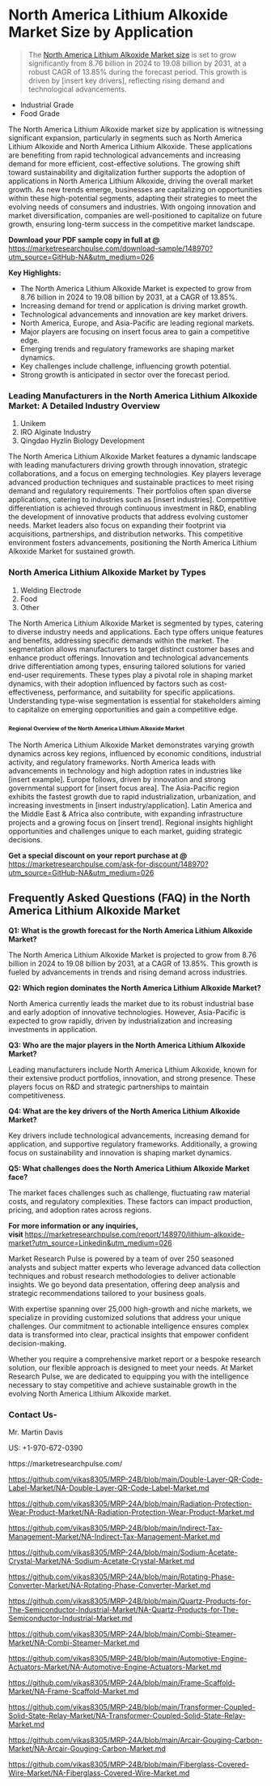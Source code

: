 <h1>North America Lithium Alkoxide Market&nbsp;Size by Application</h1><blockquote><p>The <a href="https://marketresearchpulse.com/download-sample/148970?utm_source=GitHub-NA&amp;utm_medium=026">North America Lithium Alkoxide Market size</a> is set to grow significantly from 8.76 billion in 2024 to 19.08 billion by 2031, at a robust CAGR of 13.85% during the forecast period. This growth is driven by [insert key drivers], reflecting rising demand and technological advancements.</p></blockquote><ul><li>Industrial Grade <li> Food Grade</li></ul><p>The North America Lithium Alkoxide market size by application is witnessing significant expansion, particularly in segments such as North America Lithium Alkoxide and North America Lithium Alkoxide. These applications are benefiting from rapid technological advancements and increasing demand for more efficient, cost-effective solutions. The growing shift toward sustainability and digitalization further supports the adoption of applications in North America Lithium Alkoxide, driving the overall market growth. As new trends emerge, businesses are capitalizing on opportunities within these high-potential segments, adapting their strategies to meet the evolving needs of consumers and industries. With ongoing innovation and market diversification, companies are well-positioned to capitalize on future growth, ensuring long-term success in the competitive market landscape.</p><p><strong>Download your PDF sample copy in full at @ </strong><a href="https://marketresearchpulse.com/download-sample/148970?utm_source=GitHub-NA&amp;utm_medium=026">https://marketresearchpulse.com/download-sample/148970?utm_source=GitHub-NA&amp;utm_medium=026</a></p><p><strong>Key Highlights: </strong></p><ul><li>The North America Lithium Alkoxide Market is expected to grow from 8.76 billion in 2024 to 19.08 billion by 2031, at a CAGR of 13.85%.</li><li>Increasing demand for trend or application is driving market growth.</li><li>Technological advancements and innovation are key market drivers.</li><li>North America, Europe, and Asia-Pacific are leading regional markets.</li><li>Major players are focusing on insert focus area to gain a competitive edge.</li><li>Emerging trends and regulatory frameworks are shaping market dynamics.</li><li>Key challenges include challenge, influencing growth potential.</li><li>Strong growth is anticipated in sector over the forecast period.</li></ul><h3>Leading Manufacturers in the North America Lithium Alkoxide Market: A Detailed Industry Overview</h3><ol><li>Unikem</li><li>IRO Alginate Industry</li><li>Qingdao Hyzlin Biology Development</li></ol><div class="flex max-w-full flex-col flex-grow"><div class="min-h-8 text-message flex w-full flex-col items-end gap-2 whitespace-normal break-words [.text-message+&amp;]:mt-5" dir="auto" data-message-author-role="assistant" data-message-id="fd8432e4-4910-450d-b182-61b7bfb0a01f" data-message-model-slug="gpt-4o"><div class="flex w-full flex-col gap-1 empty:hidden first:pt-[3px]"><div class="markdown prose w-full break-words dark:prose-invert light"><p>The North America Lithium Alkoxide Market features a dynamic landscape with leading manufacturers driving growth through innovation, strategic collaborations, and a focus on emerging technologies. Key players leverage advanced production techniques and sustainable practices to meet rising demand and regulatory requirements. Their portfolios often span diverse applications, catering to industries such as [insert industries]. Competitive differentiation is achieved through continuous investment in R&amp;D, enabling the development of innovative products that address evolving customer needs. Market leaders also focus on expanding their footprint via acquisitions, partnerships, and distribution networks. This competitive environment fosters advancements, positioning the North America Lithium Alkoxide Market for sustained growth.</p></div></div></div></div><h3>North America Lithium Alkoxide Market by Types</h3><ol><li>Welding Electrode <li> Food <li> Other</li></ol><div class="flex max-w-full flex-col flex-grow"><div class="min-h-8 text-message flex w-full flex-col items-end gap-2 whitespace-normal break-words [.text-message+&amp;]:mt-5" dir="auto" data-message-author-role="assistant" data-message-id="084470be-0bb7-4664-bddf-5156b4f41249" data-message-model-slug="gpt-4o-mini"><div class="flex w-full flex-col gap-1 empty:hidden first:pt-[3px]"><div class="markdown prose w-full break-words dark:prose-invert light"><p>The North America Lithium Alkoxide Market is segmented by types, catering to diverse industry needs and applications. Each type offers unique features and benefits, addressing specific demands within the market. The segmentation allows manufacturers to target distinct customer bases and enhance product offerings. Innovation and technological advancements drive differentiation among types, ensuring tailored solutions for varied end-user requirements. These types play a pivotal role in shaping market dynamics, with their adoption influenced by factors such as cost-effectiveness, performance, and suitability for specific applications. Understanding type-wise segmentation is essential for stakeholders aiming to capitalize on emerging opportunities and gain a competitive edge.</p></div></div></div></div><h3><span style="font-size: 11px;">Regional Overview of the North America Lithium Alkoxide Market</span></h3><div class="flex max-w-full flex-col flex-grow"><div class="min-h-8 text-message flex w-full flex-col items-end gap-2 whitespace-normal break-words [.text-message+&amp;]:mt-5" dir="auto" data-message-author-role="assistant" data-message-id="e9038762-ce64-4e30-91c9-9bd413514231" data-message-model-slug="gpt-4o-mini"><div class="flex w-full flex-col gap-1 empty:hidden first:pt-[3px]"><div class="markdown prose w-full break-words dark:prose-invert light"><p>The North America Lithium Alkoxide Market demonstrates varying growth dynamics across key regions, influenced by economic conditions, industrial activity, and regulatory frameworks. North America leads with advancements in technology and high adoption rates in industries like [insert example]. Europe follows, driven by innovation and strong governmental support for [insert focus area]. The Asia-Pacific region exhibits the fastest growth due to rapid industrialization, urbanization, and increasing investments in [insert industry/application]. Latin America and the Middle East &amp; Africa also contribute, with expanding infrastructure projects and a growing focus on [insert trend]. Regional insights highlight opportunities and challenges unique to each market, guiding strategic decisions.</p></div></div></div></div><p><strong>Get a special discount on your report purchase at @ </strong><a href="https://marketresearchpulse.com/ask-for-discount/148970?utm_source=GitHub-NA&amp;utm_medium=026">https://marketresearchpulse.com/ask-for-discount/148970?utm_source=GitHub-NA&amp;utm_medium=026</a></p><h2>Frequently Asked Questions (FAQ) in the North America Lithium Alkoxide Market</h2><p><strong>Q1: What is the growth forecast for the North America Lithium Alkoxide Market?</strong></p><p>The North America Lithium Alkoxide Market is projected to grow from 8.76 billion in 2024 to 19.08 billion by 2031, at a CAGR of 13.85%. This growth is fueled by advancements in trends and rising demand across industries.</p><p><strong>Q2: Which region dominates the North America Lithium Alkoxide Market?</strong></p><p>North America currently leads the market due to its robust industrial base and early adoption of innovative technologies. However, Asia-Pacific is expected to grow rapidly, driven by industrialization and increasing investments in application.</p><p><strong>Q3: Who are the major players in the North America Lithium Alkoxide Market?</strong></p><p>Leading manufacturers include North America Lithium Alkoxide, known for their extensive product portfolios, innovation, and strong presence. These players focus on R&amp;D and strategic partnerships to maintain competitiveness.</p><p><strong>Q4: What are the key drivers of the North America Lithium Alkoxide Market?</strong></p><p>Key drivers include technological advancements, increasing demand for application, and supportive regulatory frameworks. Additionally, a growing focus on sustainability and innovation is shaping market dynamics.</p><p><strong>Q5: What challenges does the North America Lithium Alkoxide Market face?</strong></p><p>The market faces challenges such as challenge, fluctuating raw material costs, and regulatory complexities. These factors can impact production, pricing, and adoption rates across regions.</p><p><strong>For more information or any inquiries, visit&nbsp;</strong><a href="https://marketresearchpulse.com/report/148970/lithium-alkoxide-market?utm_source=Linkedin&utm_medium=026">https://marketresearchpulse.com/report/148970/lithium-alkoxide-market?utm_source=Linkedin&utm_medium=026</a></p><p>Market Research Pulse is powered by a team of over 250 seasoned analysts and subject matter experts who leverage advanced data collection techniques and robust research methodologies to deliver actionable insights. We go beyond data presentation, offering deep analysis and strategic recommendations tailored to your business goals.</p><p>With expertise spanning over 25,000 high-growth and niche markets, we specialize in providing customized solutions that address your unique challenges. Our commitment to actionable intelligence ensures complex data is transformed into clear, practical insights that empower confident decision-making.</p><p>Whether you require a comprehensive market report or a bespoke research solution, our flexible approach is designed to meet your needs. At Market Research Pulse, we are dedicated to equipping you with the intelligence necessary to stay competitive and achieve sustainable growth in the evolving North America Lithium Alkoxide market.</p><h3><strong>Contact Us-</strong></h3><p>Mr. Martin Davis</p><p>US: +1-970-672-0390</p><p>https://marketresearchpulse.com/</p><p><a href="https://github.com/vikas8305/MRP-24B/blob/main/Double-Layer-QR-Code-Label-Market/NA-Double-Layer-QR-Code-Label-Market.md">https://github.com/vikas8305/MRP-24B/blob/main/Double-Layer-QR-Code-Label-Market/NA-Double-Layer-QR-Code-Label-Market.md</a></p><p><a href="https://github.com/vikas8305/MRP-24A/blob/main/Radiation-Protection-Wear-Product-Market/NA-Radiation-Protection-Wear-Product-Market.md">https://github.com/vikas8305/MRP-24A/blob/main/Radiation-Protection-Wear-Product-Market/NA-Radiation-Protection-Wear-Product-Market.md</a></p><p><a href="https://github.com/vikas8305/MRP-24B/blob/main/Indirect-Tax-Management-Market/NA-Indirect-Tax-Management-Market.md">https://github.com/vikas8305/MRP-24B/blob/main/Indirect-Tax-Management-Market/NA-Indirect-Tax-Management-Market.md</a></p><p><a href="https://github.com/vikas8305/MRP-24A/blob/main/Sodium-Acetate-Crystal-Market/NA-Sodium-Acetate-Crystal-Market.md">https://github.com/vikas8305/MRP-24A/blob/main/Sodium-Acetate-Crystal-Market/NA-Sodium-Acetate-Crystal-Market.md</a></p><p><a href="https://github.com/vikas8305/MRP-24A/blob/main/Rotating-Phase-Converter-Market/NA-Rotating-Phase-Converter-Market.md">https://github.com/vikas8305/MRP-24A/blob/main/Rotating-Phase-Converter-Market/NA-Rotating-Phase-Converter-Market.md</a></p><p><a href="https://github.com/vikas8305/MRP-24B/blob/main/Quartz-Products-for-The-Semiconductor-Industrial-Market/NA-Quartz-Products-for-The-Semiconductor-Industrial-Market.md">https://github.com/vikas8305/MRP-24B/blob/main/Quartz-Products-for-The-Semiconductor-Industrial-Market/NA-Quartz-Products-for-The-Semiconductor-Industrial-Market.md</a></p><p><a href="https://github.com/vikas8305/MRP-24A/blob/main/Combi-Steamer-Market/NA-Combi-Steamer-Market.md">https://github.com/vikas8305/MRP-24A/blob/main/Combi-Steamer-Market/NA-Combi-Steamer-Market.md</a></p><p><a href="https://github.com/vikas8305/MRP-24B/blob/main/Automotive-Engine-Actuators-Market/NA-Automotive-Engine-Actuators-Market.md">https://github.com/vikas8305/MRP-24B/blob/main/Automotive-Engine-Actuators-Market/NA-Automotive-Engine-Actuators-Market.md</a></p><p><a href="https://github.com/vikas8305/MRP-24A/blob/main/Frame-Scaffold-Market/NA-Frame-Scaffold-Market.md">https://github.com/vikas8305/MRP-24A/blob/main/Frame-Scaffold-Market/NA-Frame-Scaffold-Market.md</a></p><p><a href="https://github.com/vikas8305/MRP-24B/blob/main/Transformer-Coupled-Solid-State-Relay-Market/NA-Transformer-Coupled-Solid-State-Relay-Market.md">https://github.com/vikas8305/MRP-24B/blob/main/Transformer-Coupled-Solid-State-Relay-Market/NA-Transformer-Coupled-Solid-State-Relay-Market.md</a></p><p><a href="https://github.com/vikas8305/MRP-24A/blob/main/Arcair-Gouging-Carbon-Market/NA-Arcair-Gouging-Carbon-Market.md">https://github.com/vikas8305/MRP-24A/blob/main/Arcair-Gouging-Carbon-Market/NA-Arcair-Gouging-Carbon-Market.md</a></p><p><a href="https://github.com/vikas8305/MRP-24B/blob/main/Fiberglass-Covered-Wire-Market/NA-Fiberglass-Covered-Wire-Market.md">https://github.com/vikas8305/MRP-24B/blob/main/Fiberglass-Covered-Wire-Market/NA-Fiberglass-Covered-Wire-Market.md</a></p>
